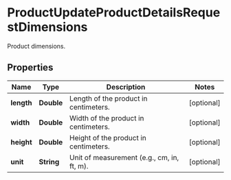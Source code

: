 

# ProductUpdateProductDetailsRequestDimensions

Product dimensions.

## Properties

| Name | Type | Description | Notes |
|------------ | ------------- | ------------- | -------------|
|**length** | **Double** | Length of the product in centimeters. |  [optional] |
|**width** | **Double** | Width of the product in centimeters. |  [optional] |
|**height** | **Double** | Height of the product in centimeters. |  [optional] |
|**unit** | **String** | Unit of measurement (e.g., cm, in, ft, m). |  [optional] |



